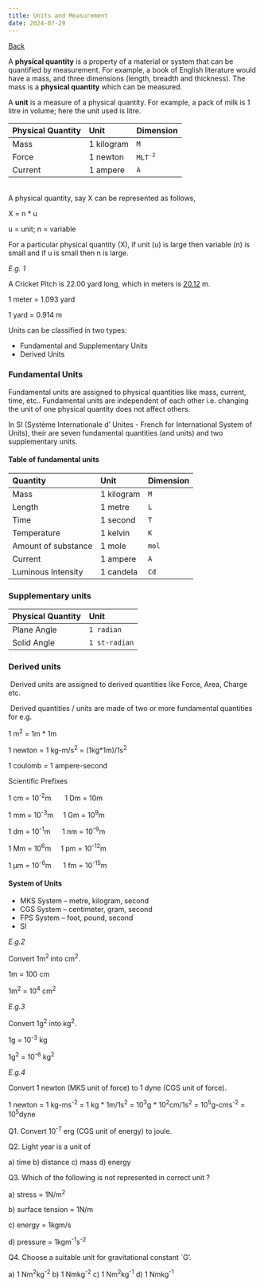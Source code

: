 ```yaml
---
title: Units and Measurement
date: 2024-07-29
---
```


<a href = "https://aniketm117.github.io/github-pages-with-jekyll/">Back</a>

A **physical quantity** is a property of a material or system that can be quantified by measurement. For example, a book of English literature would have a mass, and three dimensions (length, breadth and thickness). The mass is a **physical quantity** which can be measured.

A **unit** is a measure of a physical quantity. For example, a pack of milk is 1 litre in volume; here the unit used is litre.

<table>
  <thead>
    <tr>
      <th style="text-align: left">Physical Quantity</th>
      <th style="text-align: left">Unit</th>
      <th style="text-align: left">Dimension</th>
    </tr>
  </thead>
  <tbody>
    <tr>
      <td style="text-align: left">Mass</td>
      <td style="text-align: left">1 kilogram</td>
      <td style="text-align: left"><code class="language-plaintext highlighter-rouge">M</code></td>
    </tr>
    <tr>
      <td style="text-align: left">Force</td>
      <td style="text-align: left">1 newton</td>
      <td style="text-align: left"><code class="language-plaintext highlighter-rouge">MLT<sup>-2</sup></code></td>
    </tr>
    <tr>
      <td style="text-align: left">Current</td>
      <td style="text-align: left">1 ampere</td>
      <td style="text-align: left"><code class="language-plaintext highlighter-rouge">A</code></td>
    </tr>
  </tbody>
</table>
<br>
A physical quantity, say X can be represented as follows,

X = n * u

<p class="MsoNormal">u = unit; n = variable</p>

<p class="MsoNormal">For a particular physical quantity (X), if unit (u) is large then variable (n)
is small and if u is small then n is large.</p>

<i>E.g. 1</i>

A Cricket Pitch is 22.00 yard long, which in meters is <u>20.12</u>
m.

1 meter = 1.093 yard

1 yard = 0.914 m

<p class="MsoNormal">Units can be classified in two types:</p>

- Fundamental and Supplementary Units
- Derived Units

### Fundamental Units

Fundamental units are assigned to physical quantities like mass, current, time, etc.. Fundamental units are independent of each other i.e. changing the unit of one physical quantity does not affect others.

In SI (Système Internationale d’ Unites - French for International System of Units), their are seven fundamental quantities (and units) and two supplementary units.  

#### Table of fundamental units
<table>
  <thead>
    <tr>
      <th style="text-align: left">Quantity</th>
      <th style="text-align: left">Unit</th>
      <th style="text-align: left">Dimension</th>
    </tr>
  </thead>
  <tbody>
    <tr>
      <td style="text-align: left">Mass</td>
      <td style="text-align: left">1 kilogram</td>
      <td style="text-align: left"><code class="language-plaintext highlighter-rouge">M</code></td>
    </tr>
    <tr>
      <td style="text-align: left">Length</td>
      <td style="text-align: left">1 metre</td>
      <td style="text-align: left"><code class="language-plaintext highlighter-rouge">L</code></td>
    </tr> 
    <tr>
      <td style="text-align: left">Time</td>
      <td style="text-align: left">1 second</td>
      <td style="text-align: left"><code class="language-plaintext highlighter-rouge">T</code></td>
    </tr> 
    <tr>
      <td style="text-align: left">Temperature</td>
      <td style="text-align: left">1 kelvin</td>
      <td style="text-align: left"><code class="language-plaintext highlighter-rouge">K</code></td>
    </tr>
    <tr>
      <td style="text-align: left">Amount of substance</td>
      <td style="text-align: left">1 mole</td>
      <td style="text-align: left"><code class="language-plaintext highlighter-rouge">mol</code></td>
    </tr>
    <tr>
      <td style="text-align: left">Current</td>
      <td style="text-align: left">1 ampere</td>
      <td style="text-align: left"><code class="language-plaintext highlighter-rouge">A</code></td>
    </tr>
    <tr>
      <td style="text-align: left">Luminous Intensity</td>
      <td style="text-align: left">1 candela</td>
      <td style="text-align: left"><code class="language-plaintext highlighter-rouge">Cd</code></td>
    </tr>
  </tbody>
</table>

### Supplementary units

<table>
  <thead>
    <tr>
      <th style="text-align: left">Physical Quantity</th>
      <th style="text-align: left">Unit</th>
    </tr>
  </thead>
  <tbody>
    <tr>
      <td style="text-align: left">Plane Angle</td>
      <td style="text-align: left"><code class="language-plaintext highlighter-rouge">1 radian</code></td>
    </tr>
    <tr>
      <td style="text-align: left">Solid Angle</td>
      <td style="text-align: left"><code class="language-plaintext highlighter-rouge">1 st-radian</code></td>
    </tr>
  </tbody>
</table>

### Derived units

<p class="MsoListParagraphCxSpMiddle"><o:p>&nbsp;</o:p>Derived units are assigned to derived
quantities like Force, Area, Charge etc.</p>

<p class="MsoListParagraphCxSpMiddle"><o:p>&nbsp;</o:p>Derived quantities / units are made of two
or more fundamental quantities for e.g.<span style="mso-spacerun: yes;">&nbsp;&nbsp;</span></p>

1 m<sup>2</sup> = 1m * 1m

1 newton = 1 kg-m/s<sup>2</sup> = (1kg*1m)/1s<sup>2</sup>

1 coulomb = 1 ampere-second

<p class="MsoNormal">Scientific Prefixes</p>

<p class="MsoNormal">1 cm = 10<sup>-2</sup>m<span style="mso-tab-count: 1;">&nbsp;&nbsp;&nbsp;&nbsp;&nbsp;&nbsp; </span>1
Dm = 10m</p>

<p class="MsoNormal">1 mm = 10<sup>-3</sup>m<span style="mso-tab-count: 1;">&nbsp;&nbsp;&nbsp;&nbsp; </span>1
Gm = 10<sup>9</sup>m</p>

<p class="MsoNormal">1 dm = 10<sup>-1</sup>m<span style="mso-tab-count: 1;">&nbsp;&nbsp;&nbsp;&nbsp;&nbsp; </span>1
nm = 10<sup>-9</sup>m</p>

<p class="MsoNormal">1 Mm = 10<sup>6</sup>m<span style="mso-tab-count: 1;">&nbsp;&nbsp;&nbsp;&nbsp; </span>1
pm = 10<sup>-12</sup>m</p>

<p class="MsoNormal">1 µm = 10<sup>-6</sup>m<span style="mso-tab-count: 1;">&nbsp;&nbsp;&nbsp;&nbsp;&nbsp; </span>1
fm = 10<sup>-15</sup>m</p>

#### System of Units

- MKS System – metre, kilogram, second
- CGS System – centimeter, gram, second
- FPS System – foot, pound, second
- SI

<i>E.g.2 </i>
  
Convert 1m<sup>2 </sup>into cm<sup>2</sup>.

1m = 100 cm

1m<sup>2</sup> = 10<sup>4</sup> cm<sup>2</sup>

<i>E.g.3</i>

Convert 1g<sup>2</sup> into kg<sup>2</sup>.

1g = 10<sup>-3</sup> kg 

1g<sup>2</sup> = 10<sup>-6</sup> kg<sup>2</sup>

<i>E.g.4</i>

Convert 1 newton (MKS unit of force) to 1 dyne (CGS unit of force).

1 newton = 1 kg-ms<sup>-2</sup> = 1 kg * 1m/1s<sup>2</sup> = 10<sup>3</sup>g * 10<sup>2</sup>cm/1s<sup>2</sup> = 10<sup>5</sup>g-cms<sup>-2</sup> = 10<sup>5</sup>dyne

Q1. Convert 10<sup>-7</sup> erg (CGS unit of energy) to
joule.

Q2. Light year is a unit of 

a) time b) distance c) mass d) energy

Q3. Which of the following is not represented in correct unit ?

a) stress = 1N/m<sup>2</sup>

b) surface tension = 1N/m

c) energy = 1kgm/s

d) pressure = 1kgm<sup>-1</sup>s<sup>-2</sup>

Q4. Choose a suitable unit for gravitational constant `G’.

a) 1 Nm<sup>2</sup>kg<sup>-2</sup>                             b) 1 Nmkg<sup>-2</sup>                          c) 1 Nm<sup>2</sup>kg<sup>-1</sup>                         d) 1 Nmkg<sup>-1</sup>
